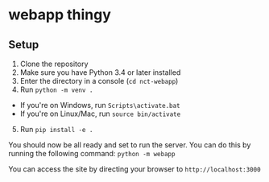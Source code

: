 # webapp thingy

## Setup

1. Clone the repository
2. Make sure you have Python 3.4 or later installed
3. Enter the directory in a console (`cd nct-webapp`)
4. Run `python -m venv .`
  * If you're on Windows, run `Scripts\activate.bat`
  * If you're on Linux/Mac, run `source bin/activate`
5. Run `pip install -e .`

You should now be all ready and set to run the server. You can do this by running the following command: `python -m webapp`

You can access the site by directing your browser to `http://localhost:3000`
